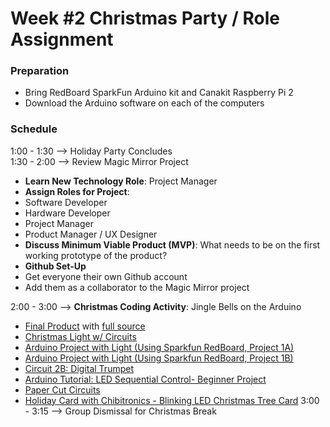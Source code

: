 # Week #2 Christmas Party / Role Assignment
### Preparation
-   Bring RedBoard SparkFun Arduino kit and Canakit Raspberry Pi 2
-   Download the Arduino software on each of the computers

### Schedule
1:00 - 1:30 --> Holiday Party Concludes  
1:30 - 2:00 --> Review Magic Mirror Project  
-   **Learn New Technology Role**: Project Manager
-   **Assign Roles for Project**:
  -  Software Developer
  -  Hardware Developer
  -  Project Manager
  -  Product Manager / UX Designer
-   **Discuss Minimum Viable Product (MVP)**: What needs to be on the first working prototype of the product?
-   **Github Set-Up**
  -  Get everyone their own Github account
  -  Add them as a collaborator to the Magic Mirror project  

2:00 - 3:00 --> **Christmas Coding Activity**: Jingle Bells on the Arduino  

- [Final Product](https://www.youtube.com/watch?v=Vv0svtxTESo) with [full source](https://portfolium.com/entry/arduino-jingle-bells-synchronized-lights)
- [Christmas Light w/ Circuits](https://nittygrittyscience.com/stem-activity-holiday-light-circuits/)  
- [Arduino Project with Light (Using Sparkfun RedBoard, Project 1A)](https://www.youtube.com/watch?v=qRtq0XgWxo0)
- [Arduino Project with Light (Using Sparkfun RedBoard, Project 1B)](https://www.youtube.com/watch?v=qRtq0XgWxo0)
- [Circuit 2B: Digital Trumpet](https://learn.sparkfun.com/tutorials/sparkfun-inventors-kit-experiment-guide---v40/circuit-2b-digital-trumpet)
- [Arduino Tutorial: LED Sequential Control- Beginner Project](https://www.youtube.com/watch?v=s9UId2eIImc)
- [Paper Cut Circuits](https://sciencekiddo.com/paper-circuit-cards/)
- [Holiday Card with Chibitronics - Blinking LED Christmas Tree Card](https://www.youtube.com/watch?time_continue=2&v=nm9ho15g9XU)
3:00 - 3:15 --> Group Dismissal for Christmas Break  
